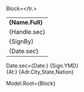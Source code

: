 Block=<table border="0" cellpadding="1" cellspacing="1" style="width:300px"><tr><td><strong>{Name.Full}</strong></td></tr><tr><td>{Handle.sec}</td></tr><tr><td>{SignBy}</td></tr><tr><td>{Date.sec}</td></tr.></table>

Date.sec={Date:} {Sign.YMD}<br>{At:} {Adr.City,State,Nation}

Model.Root={Block}
